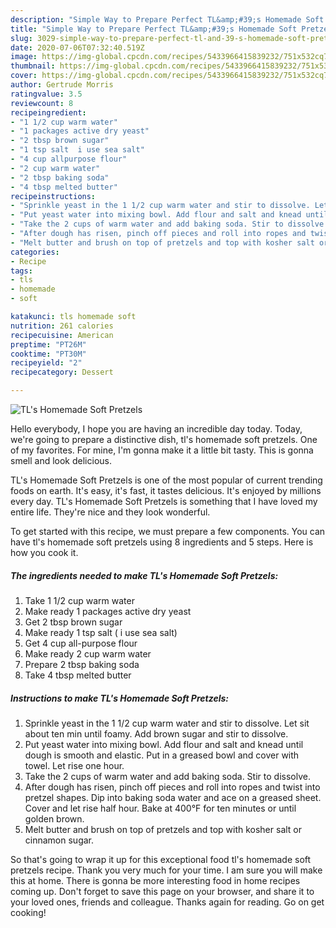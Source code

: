 ```yaml
---
description: "Simple Way to Prepare Perfect TL&amp;#39;s Homemade Soft Pretzels"
title: "Simple Way to Prepare Perfect TL&amp;#39;s Homemade Soft Pretzels"
slug: 3029-simple-way-to-prepare-perfect-tl-and-39-s-homemade-soft-pretzels
date: 2020-07-06T07:32:40.519Z
image: https://img-global.cpcdn.com/recipes/5433966415839232/751x532cq70/tls-homemade-soft-pretzels-recipe-main-photo.jpg
thumbnail: https://img-global.cpcdn.com/recipes/5433966415839232/751x532cq70/tls-homemade-soft-pretzels-recipe-main-photo.jpg
cover: https://img-global.cpcdn.com/recipes/5433966415839232/751x532cq70/tls-homemade-soft-pretzels-recipe-main-photo.jpg
author: Gertrude Morris
ratingvalue: 3.5
reviewcount: 8
recipeingredient:
- "1 1/2 cup warm water"
- "1 packages active dry yeast"
- "2 tbsp brown sugar"
- "1 tsp salt  i use sea salt"
- "4 cup allpurpose flour"
- "2 cup warm water"
- "2 tbsp baking soda"
- "4 tbsp melted butter"
recipeinstructions:
- "Sprinkle yeast in the 1 1/2 cup warm water and stir to dissolve. Let sit about ten min until foamy. Add brown sugar and stir to dissolve."
- "Put yeast water into mixing bowl. Add flour and salt and knead until dough is smooth and elastic. Put in a greased bowl and cover with towel. Let rise one hour."
- "Take the 2 cups of warm water and add baking soda. Stir to dissolve."
- "After dough has risen, pinch off pieces and roll into ropes and twist into pretzel shapes. Dip into baking  soda water and ace on a greased sheet. Cover and let rise half hour. Bake at 400°F for ten minutes or until golden brown."
- "Melt butter and brush on top of pretzels and top with kosher salt or cinnamon sugar."
categories:
- Recipe
tags:
- tls
- homemade
- soft

katakunci: tls homemade soft 
nutrition: 261 calories
recipecuisine: American
preptime: "PT26M"
cooktime: "PT30M"
recipeyield: "2"
recipecategory: Dessert

---
```



![TL&#39;s Homemade Soft Pretzels](https://img-global.cpcdn.com/recipes/5433966415839232/751x532cq70/tls-homemade-soft-pretzels-recipe-main-photo.jpg)

Hello everybody, I hope you are having an incredible day today. Today, we're going to prepare a distinctive dish, tl&#39;s homemade soft pretzels. One of my favorites. For mine, I'm gonna make it a little bit tasty. This is gonna smell and look delicious.



TL&#39;s Homemade Soft Pretzels is one of the most popular of current trending foods on earth. It's easy, it's fast, it tastes delicious. It's enjoyed by millions every day. TL&#39;s Homemade Soft Pretzels is something that I have loved my entire life. They're nice and they look wonderful.


To get started with this recipe, we must prepare a few components. You can have tl&#39;s homemade soft pretzels using 8 ingredients and 5 steps. Here is how you cook it.

<!--inarticleads1-->

##### The ingredients needed to make TL&#39;s Homemade Soft Pretzels:

1. Take 1 1/2 cup warm water
1. Make ready 1 packages active dry yeast
1. Get 2 tbsp brown sugar
1. Make ready 1 tsp salt ( i use sea salt)
1. Get 4 cup all-purpose flour
1. Make ready 2 cup warm water
1. Prepare 2 tbsp baking soda
1. Take 4 tbsp melted butter




<!--inarticleads2-->

##### Instructions to make TL&#39;s Homemade Soft Pretzels:

1. Sprinkle yeast in the 1 1/2 cup warm water and stir to dissolve. Let sit about ten min until foamy. Add brown sugar and stir to dissolve.
1. Put yeast water into mixing bowl. Add flour and salt and knead until dough is smooth and elastic. Put in a greased bowl and cover with towel. Let rise one hour.
1. Take the 2 cups of warm water and add baking soda. Stir to dissolve.
1. After dough has risen, pinch off pieces and roll into ropes and twist into pretzel shapes. Dip into baking  soda water and ace on a greased sheet. Cover and let rise half hour. Bake at 400°F for ten minutes or until golden brown.
1. Melt butter and brush on top of pretzels and top with kosher salt or cinnamon sugar.




So that's going to wrap it up for this exceptional food tl&#39;s homemade soft pretzels recipe. Thank you very much for your time. I am sure you will make this at home. There is gonna be more interesting food in home recipes coming up. Don't forget to save this page on your browser, and share it to your loved ones, friends and colleague. Thanks again for reading. Go on get cooking!
